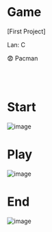 # Game

[First Project]

Lan: C

😨 Pacman 

<br>

</br>

# Start

![image](https://user-images.githubusercontent.com/37481441/213909975-64d76eab-97a1-4e6e-b579-21819c20ba5e.png)

# Play 

![image](https://user-images.githubusercontent.com/37481441/213910096-1086bc45-1c8a-48c9-a6d4-30e241977c2b.png)


# End

![image](https://user-images.githubusercontent.com/37481441/213910032-1898e937-2306-44e2-a2aa-8df50e7a05f6.png)

